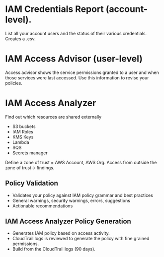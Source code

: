 # IAM Credentials Report (account-level). 
List all your account users and the status of their various credentials. Creates a .csv.

# IAM Access Advisor (user-level)
Access advisor shows the service permissions granted to a user and when those services were last accessed.
Use this information to revise your policies.


# IAM Access Analyzer

Find out which resources are shared externally

- S3 buckets
- IAM Roles
- KMS Keys
- Lambda
- SQS
- Secrets manager

Define a zone of trust = AWS Account, AWS Org.
Access from outside the zone of trust-> findings.

## Policy Validation

- Validates your policy against IAM policy grammar and best practices
- General warnings, security warnings, errors, suggestions
- Actionable recommendations

## IAM Access Analyzer Policy Generation

- Generates IAM policy based on access activity.
- CloudTrail logs is reviewed to generate the policy with fine grained permissions.
- Build from the CloudTrail logs (90 days).

